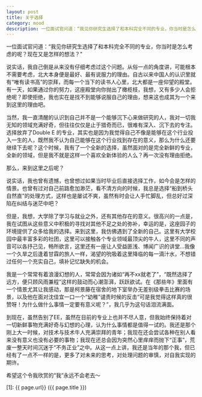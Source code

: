```yaml
---
layout: post
title: 关于选择
category: mood
description: 一位面试官问道：“我见你研究生选择了和本科完全不同的专业，你当时是怎么考虑的呢？现在又是怎样的想法？"
---
```


一位面试官问道：“我见你研究生选择了和本科完全不同的专业，你当时是怎么考虑的呢？现在又是怎样的想法？"

说实话，我自己倒是从来没有仔细考虑过这个问题。从俗一点的角度讲，可能根本不需要考虑，北大本身便是最好、最有说服力的理由。自古以来中国人的认识里就有“唯有读书高”的崇拜，而每一个当下的读书人心里，北大都是一座仰望的殿堂。有一天，如果通过你的努力，这座殿堂向你抛出了橄榄枝，我想，又有多少人会拒绝呢？即使拒绝，我也实在是找不到能够说服自己的理由，想来这也成其为一个来到这里的理由吧。

当然，我一直清醒的认识到自己并不是一个能够沉下心来做研究的人，我对一切我无知的领域充满好奇，但往往仅仅是止于猎奇而已，很难有深入、沉下去的专注。选择放弃了Double E 的专业，其实也是因为我觉得自己不像是能够在这个行业投入一生的人，既然我不认为自己能够在这个行业找到存在的意义，那么为什么还要继续下去呢？这个时候，我有了一个全新的选择，虽然面对的是完全新鲜的专业，全新的领域，但是我不就是这样一个喜欢全新体验的人么？再一次没有理由拒绝。

那么，来到这里之后呢？

说实话，我也曾有遗憾，也曾想过如果当时毕业后直接选择工作，如今会是怎样的情景。也曾有过对自己前路愈加渺茫，看不清方向的时候，我总是选择“船到桥头自然直”的处理方式，这样也是屡试不爽，虽然有时会让人手忙脚乱，但总好过深陷在纠结与迷茫中吧？

但是，我想，大学除了学习与就业之外，还有其他存在的意义。很高兴的一点是，我在试图从这些意义中积极的寻找对其他不足之处的弥补，幸运的是，这座园子的环境提供了众多给我的选择。来到这里，我仿佛遇到了全新的自己。这里有大学校园中最丰富多彩的社团，这里可以接触各个专业领域最顶尖的牛人，这里不同的声音可以各抒己见，畅所欲言，这里还有一座让人受益匪浅、博闻广识的讲堂...我像一个久旱之后逢着甘霖的旅人一样，渴望的吮吸着这里降临的每一滴汁水，不想错过任何一个充实自己，填补记忆缺失的机会。

我是一个常常有着浪漫幻想的人，常常会因为诸如“再不xx就老了”，“既然选择了远方，便只顾风雨兼程”这样的鼓动而心潮澎湃，跃跃欲试。在《那些年》里面有一个情景尤其让我感动，那是柯景藤在宿舍的地下室举办无差别级拳击比赛的场景，以及他在面对沈佳宜一口一个“幼稚”谴责时候的反击“可是我觉得这样真的很赞呀！为什么做什么事情一定要有意义呢？”，我几乎为这句话泪流满面。

到现在，虽然告别了EE，虽然在目前的专业上也并不尽人意，但我始终保持着对一切新鲜事物充满好奇与幻想的心理，认为什么事情都是值得一试的。我还是那个刚上大一时候，对技术与技术牛人充满崇拜的青年；我现在还会尝试各种在别人看来没有意义也没有必要的事物；我现在还总会因为突然心里痒痒而抛下“正事”，荒废一整天时间沉迷于“不务正业”之中。从这一点上讲，我还是当年的那个我，但已经有了一点不一样的是，更多了对未来的思考，对处理问题的审慎，对自我实现的期许。

希望这个令我欣赏的“我”永远不会老去～


[SilentVally]:    http://silentvally.github.io  "SilentVally"
[1]:    {{ page.url}}  ({{ page.title }})